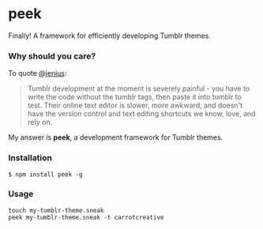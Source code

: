peek
===============

Finally!  A framework for efficiently developing Tumblr themes.

### Why should you care?
To quote [@jenius](https://github.com/carrot/carrot-the-company/blob/master/ideas/tumblr-parser.md):

> Tumblr development at the moment is severely painful - you have to write the code without the tumblr tags, then paste it into tumblr to test. Their online text editor is slower, more awkward, and doesn't have the version control and text editing shortcuts we know, love, and rely on.

My answer is **peek**, a development framework for Tumblr themes.


### Installation

```
$ npm install peek -g
```

### Usage

```
touch my-tumblr-theme.sneak
peek my-tumblr-theme.sneak -t carrotcreative
```
